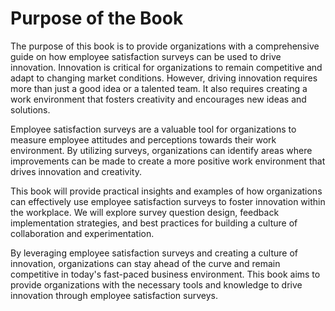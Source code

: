 Purpose of the Book
=================================

The purpose of this book is to provide organizations with a comprehensive guide on how employee satisfaction surveys can be used to drive innovation. Innovation is critical for organizations to remain competitive and adapt to changing market conditions. However, driving innovation requires more than just a good idea or a talented team. It also requires creating a work environment that fosters creativity and encourages new ideas and solutions.

Employee satisfaction surveys are a valuable tool for organizations to measure employee attitudes and perceptions towards their work environment. By utilizing surveys, organizations can identify areas where improvements can be made to create a more positive work environment that drives innovation and creativity.

This book will provide practical insights and examples of how organizations can effectively use employee satisfaction surveys to foster innovation within the workplace. We will explore survey question design, feedback implementation strategies, and best practices for building a culture of collaboration and experimentation.

By leveraging employee satisfaction surveys and creating a culture of innovation, organizations can stay ahead of the curve and remain competitive in today's fast-paced business environment. This book aims to provide organizations with the necessary tools and knowledge to drive innovation through employee satisfaction surveys.
